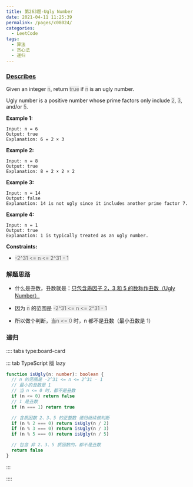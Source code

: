 ```yaml
---
title: 第263题-Ugly Number
date: 2021-04-11 11:25:39
permalink: /pages/c08024/
categories:
  - LeetCode
tags:
  - 算法
  - 贪心法
  - 递归
---
```


### [Describes](https://leetcode-cn.com/problems/ugly-number/)

Given an integer <span style="background: #eee; color: #666;">n</span>, return <span style="background: #eee; color: #666;">true</span> if <span style="background: #eee; color: #666;">n</span> is an ugly number.

Ugly number is a positive number whose prime factors only include <span style="background: #eee; color: #666;">2</span>, <span style="background: #eee; color: #666;">3</span>, and/or <span style="background: #eee; color: #666;">5</span>.

<!-- more -->

**Example 1:**

```
Input: n = 6
Output: true
Explanation: 6 = 2 × 3
```

**Example 2:**

```
Input: n = 8
Output: true
Explanation: 8 = 2 × 2 × 2
```

**Example 3:**

```
Input: n = 14
Output: false
Explanation: 14 is not ugly since it includes another prime factor 7.
```

**Example 4:**

```
Input: n = 1
Output: true
Explanation: 1 is typically treated as an ugly number.
```

**Constraints:**

- <span style="background: #eee; color: #666;">-2^31 <= n <= 2^31 - 1</span>

### 解题思路

- 什么是丑数，丑数就是：[只包含质因子 2，3 和 5 的数称作丑数（Ugly Number）](https://baike.baidu.com/item/%E4%B8%91%E6%95%B0?fr=aladdin)

- 因为 <span style="background: #eee; color: #666;">n</span> 的范围是 <span style="background: #eee; color: #666;">-2^31 <= n <= 2^31 - 1</span>
- 所以做个判断，当<span style="background: #eee; color: #666;">n <= 0</span> 时，n 都不是丑数（最小丑数是 1）

### 递归

:::: tabs type:board-card

::: tab TypeScript 版 lazy

```TypeScript
function isUgly(n: number): boolean {
  // n 的范围是 -2^31 <= n <= 2^31 - 1
  // 最小的丑数是 1
  // 当 n <= 0 时，都不是丑数
  if (n <= 0) return false
  // 1 是丑数
  if (n === 1) return true

  // 含质因数 2、3、5 的正整数 递归继续做判断
  if (n % 2 === 0) return isUgly(n / 2)
  if (n % 3 === 0) return isUgly(n / 3)
  if (n % 5 === 0) return isUgly(n / 5)

  // 包含 非 2、3、5 质因数的，都不是丑数
  return false
}
```

:::

::::
